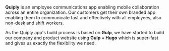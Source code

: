 **Quiply** is an employee communications app enabling mobile collaboration across an entire organization.
Our customers get their own branded app enabling them to communicate fast and effectively with all employees, also non-desk and shift workers.

As the Quiply app's build process is based on **Gulp**, we have started to build our company and product website using **Gulp + Hugo** which is super-fast and gives us exactly the flexibility we need.
